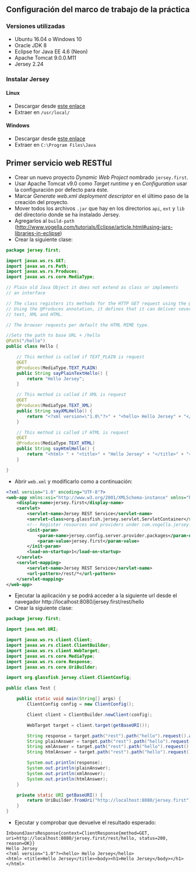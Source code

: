 ## Configuración del marco de trabajo de la práctica

### Versiones utilizadas

* Ubuntu 16.04 o Windows 10
* Oracle JDK 8
* Eclipse for Java EE 4.6 (Neon)
* Apache Tomcat 9.0.0.M11
* Jersey 2.24

### Instalar Jersey

#### Linux

* Descargar desde [este enlace](http://repo1.maven.org/maven2/org/glassfish/jersey/bundles/jaxrs-ri/2.24/jaxrs-ri-2.24.zip)
* Extraer en `/usr/local/`

#### Windows

* Descargar desde [este enlace](http://repo1.maven.org/maven2/org/glassfish/jersey/bundles/jaxrs-ri/2.24/jaxrs-ri-2.24.zip)
* Extraer en `C:\Program Files\Java`

## Primer servicio web RESTful

* Crear un nuevo proyecto *Dynamic Web Project* nombrado `jersey.first`.
* Usar Apache Tomcat v9.0 como *Target runtime* y en *Configuration* usar la configuración por defecto para éste.
* Marcar *Generate web.xml deployment descriptor* en el último paso de la creación del proyecto.
* Mover todos los archivos `.jar` que hay en los directorios `api`, `ext` y `lib` del directorio donde se ha instalado Jersey.
* Agregarlos al `build-path` (http://www.vogella.com/tutorials/Eclipse/article.html#using-jars-libraries-in-eclipse)
* Crear la siguiente clase:

```java
package jersey.first;

import javax.ws.rs.GET;
import javax.ws.rs.Path;
import javax.ws.rs.Produces;
import javax.ws.rs.core.MediaType;

// Plain old Java Object it does not extend as class or implements
// an interface

// The class registers its methods for the HTTP GET request using the @GET annotation.
// Using the @Produces annotation, it defines that it can deliver several MIME types,
// text, XML and HTML.

// The browser requests per default the HTML MIME type.

//Sets the path to base URL + /hello
@Path("/hello")
public class Hello {

	// This method is called if TEXT_PLAIN is request
	@GET
	@Produces(MediaType.TEXT_PLAIN)
	public String sayPlainTextHello() {
		return "Hello Jersey";
	}

	// This method is called if XML is request
	@GET
	@Produces(MediaType.TEXT_XML)
	public String sayXMLHello() {
		return "<?xml version=\"1.0\"?>" + "<hello> Hello Jersey" + "</hello>";
	}

	// This method is called if HTML is request
	@GET
	@Produces(MediaType.TEXT_HTML)
	public String sayHtmlHello() {
		return "<html> " + "<title>" + "Hello Jersey" + "</title>" + "<body><h1>" + "Hello Jersey" + "</body></h1>" + "</html> ";
	}

}
```

* Abrir `web.xml` y modificarlo como a continuación:

```xml
<?xml version="1.0" encoding="UTF-8"?>
<web-app xmlns:xsi="http://www.w3.org/2001/XMLSchema-instance" xmlns="http://xmlns.jcp.org/xml/ns/javaee" xsi:schemaLocation="http://xmlns.jcp.org/xml/ns/javaee http://xmlns.jcp.org/xml/ns/javaee/web-app_3_1.xsd" id="WebApp_ID" version="3.1">
	<display-name>jersey.first</display-name>
	<servlet>
		<servlet-name>Jersey REST Service</servlet-name>
		<servlet-class>org.glassfish.jersey.servlet.ServletContainer</servlet-class>
		<!-- Register resources and providers under com.vogella.jersey.first package. -->
		<init-param>
			<param-name>jersey.config.server.provider.packages</param-name>
			<param-value>jersey.first</param-value>
		</init-param>
		<load-on-startup>1</load-on-startup>
	</servlet>
	<servlet-mapping>
		<servlet-name>Jersey REST Service</servlet-name>
		<url-pattern>/rest/*</url-pattern>
	</servlet-mapping>
</web-app>
```

* Ejecutar la aplicación y se podrá acceder a la siguiente url desde el navegador http://localhost:8080/jersey.first/rest/hello
* Crear la siguiente clase:

```java
package jersey.first;

import java.net.URI;

import javax.ws.rs.client.Client;
import javax.ws.rs.client.ClientBuilder;
import javax.ws.rs.client.WebTarget;
import javax.ws.rs.core.MediaType;
import javax.ws.rs.core.Response;
import javax.ws.rs.core.UriBuilder;

import org.glassfish.jersey.client.ClientConfig;

public class Test {

	public static void main(String[] args) {
		ClientConfig config = new ClientConfig();

		Client client = ClientBuilder.newClient(config);

		WebTarget target = client.target(getBaseURI());

		String response = target.path("rest").path("hello").request().accept(MediaType.TEXT_PLAIN).get(Response.class).toString();
		String plainAnswer = target.path("rest").path("hello").request().accept(MediaType.TEXT_PLAIN).get(String.class);
		String xmlAnswer = target.path("rest").path("hello").request().accept(MediaType.TEXT_XML).get(String.class);
		String htmlAnswer = target.path("rest").path("hello").request().accept(MediaType.TEXT_HTML).get(String.class);

		System.out.println(response);
		System.out.println(plainAnswer);
		System.out.println(xmlAnswer);
		System.out.println(htmlAnswer);
	}

	private static URI getBaseURI() {
		return UriBuilder.fromUri("http://localhost:8080/jersey.first").build();
	}
}
```

* Ejecutar y comprobar que devuelve el resultado esperado:

```
InboundJaxrsResponse{context=ClientResponse{method=GET, uri=http://localhost:8080/jersey.first/rest/hello, status=200, reason=OK}}
Hello Jersey
<?xml version="1.0"?><hello> Hello Jersey</hello>
<html> <title>Hello Jersey</title><body><h1>Hello Jersey</body></h1></html>
```
